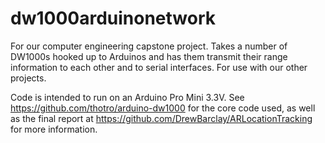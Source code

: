 # dw1000arduinonetwork
For our computer engineering capstone project. Takes a number of DW1000s hooked up to Arduinos and has them transmit their range information to each other and to serial interfaces. For use with our other projects.

Code is intended to run on an Arduino Pro Mini 3.3V. See https://github.com/thotro/arduino-dw1000 for the core code used, as well as the final report at https://github.com/DrewBarclay/ARLocationTracking for more information.
